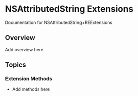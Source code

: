 # NSAttributedString Extensions

Documentation for NSAttributedString+REExtensions

## Overview

Add overview here.

## Topics

### Extension Methods

- Add methods here